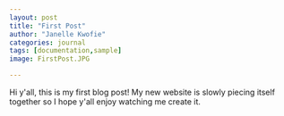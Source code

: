 ```yaml
---
layout: post
title: "First Post"
author: "Janelle Kwofie"
categories: journal
tags: [documentation,sample]
image: FirstPost.JPG

---
```


Hi y'all, this is my first blog post! My new website is slowly piecing itself together so I hope y'all enjoy watching me create it.
